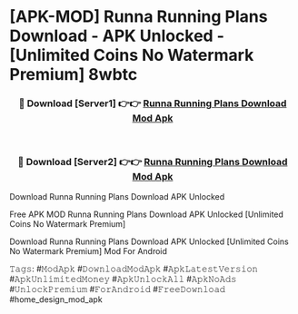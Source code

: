 # [APK-MOD] Runna Running Plans Download - APK Unlocked - [Unlimited Coins No Watermark Premium] 8wbtc



<div align="center">
<h3>🔴 Download [Server1] 👉👉 <a href="https://momento.my/?title=Runna_Running_Plans_Download">Runna Running Plans Download Mod Apk</a></h3><br>

<h3>🔴 Download [Server2] 👉👉 <a href="https://momento.my/?title=Runna_Running_Plans_Download">Runna Running Plans Download Mod Apk</a></h3>
</div>



Download Runna Running Plans Download APK Unlocked

Free APK MOD Runna Running Plans Download APK Unlocked [Unlimited Coins No Watermark Premium]

Download Runna Running Plans Download APK Unlocked [Unlimited Coins No Watermark Premium] Mod For Android

𝚃𝚊𝚐𝚜: #𝙼𝚘𝚍𝙰𝚙𝚔 #𝙳𝚘𝚠𝚗𝚕𝚘𝚊𝚍𝙼𝚘𝚍𝙰𝚙𝚔 #𝙰𝚙𝚔𝙻𝚊𝚝𝚎𝚜𝚝𝚅𝚎𝚛𝚜𝚒𝚘𝚗 #𝙰𝚙𝚔𝚄𝚗𝚕𝚒𝚖𝚒𝚝𝚎𝚍𝙼𝚘𝚗𝚎𝚢 #𝙰𝚙𝚔𝚄𝚗𝚕𝚘𝚌𝚔𝙰𝚕𝚕 #𝙰𝚙𝚔𝙽𝚘𝙰𝚍𝚜 #𝚄𝚗𝚕𝚘𝚌𝚔𝙿𝚛𝚎𝚖𝚒𝚞𝚖 #𝙵𝚘𝚛𝙰𝚗𝚍𝚛𝚘𝚒𝚍 #𝙵𝚛𝚎𝚎𝙳𝚘𝚠𝚗𝚕𝚘𝚊𝚍 #home_design_mod_apk
